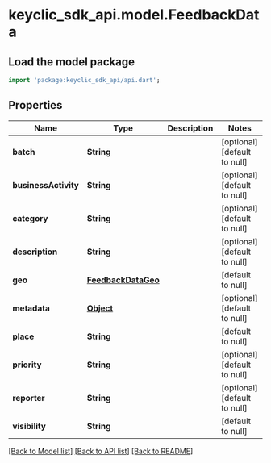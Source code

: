 # keyclic_sdk_api.model.FeedbackData

## Load the model package
```dart
import 'package:keyclic_sdk_api/api.dart';
```

## Properties
Name | Type | Description | Notes
------------ | ------------- | ------------- | -------------
**batch** | **String** |  | [optional] [default to null]
**businessActivity** | **String** |  | [optional] [default to null]
**category** | **String** |  | [optional] [default to null]
**description** | **String** |  | [optional] [default to null]
**geo** | [**FeedbackDataGeo**](FeedbackDataGeo.md) |  | [default to null]
**metadata** | [**Object**](Object.md) |  | [optional] [default to null]
**place** | **String** |  | [default to null]
**priority** | **String** |  | [optional] [default to null]
**reporter** | **String** |  | [optional] [default to null]
**visibility** | **String** |  | [default to null]

[[Back to Model list]](../README.md#documentation-for-models) [[Back to API list]](../README.md#documentation-for-api-endpoints) [[Back to README]](../README.md)


